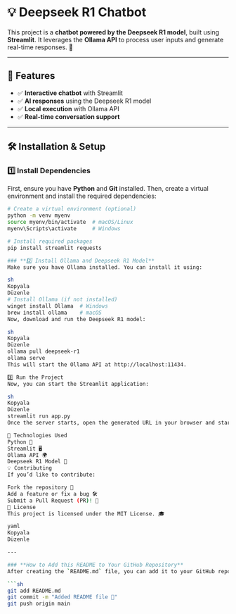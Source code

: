 # 💡 Deepseek R1 Chatbot

This project is a **chatbot powered by the Deepseek R1 model**, built using **Streamlit**. It leverages the **Ollama API** to process user inputs and generate real-time responses. 🚀  

---

## 📌 Features
- ✅ **Interactive chatbot** with Streamlit  
- ✅ **AI responses** using the Deepseek R1 model  
- ✅ **Local execution** with Ollama API  
- ✅ **Real-time conversation support**  

---

## 🛠️ Installation & Setup

### **1️⃣ Install Dependencies**
First, ensure you have **Python** and **Git** installed. Then, create a virtual environment and install the required dependencies:

```sh
# Create a virtual environment (optional)
python -m venv myenv
source myenv/bin/activate  # macOS/Linux
myenv\Scripts\activate     # Windows

# Install required packages
pip install streamlit requests

### **2️⃣ Install Ollama and Deepseek R1 Model**
Make sure you have Ollama installed. You can install it using:

sh
Kopyala
Düzenle
# Install Ollama (if not installed)
winget install Ollama  # Windows
brew install ollama    # macOS
Now, download and run the Deepseek R1 model:

sh
Kopyala
Düzenle
ollama pull deepseek-r1
ollama serve
This will start the Ollama API at http://localhost:11434.

3️⃣ Run the Project
Now, you can start the Streamlit application:

sh
Kopyala
Düzenle
streamlit run app.py
Once the server starts, open the generated URL in your browser and start chatting! 🎉

🔗 Technologies Used
Python 🐍
Streamlit 🖥️
Ollama API 🌍
Deepseek R1 Model 🤖
💡 Contributing
If you’d like to contribute:

Fork the repository 🍴
Add a feature or fix a bug 🛠️
Submit a Pull Request (PR)! 🚀
📄 License
This project is licensed under the MIT License. 🎓

yaml
Kopyala
Düzenle

---

### **How to Add this README to Your GitHub Repository**
After creating the `README.md` file, you can add it to your GitHub repo using:

```sh
git add README.md
git commit -m "Added README file 📜"
git push origin main
